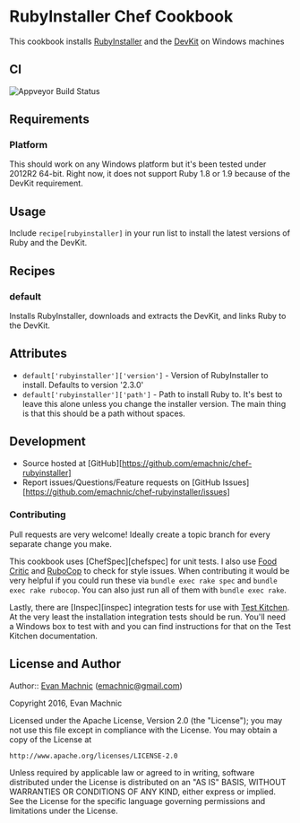 # RubyInstaller Chef Cookbook

This cookbook installs [RubyInstaller](http://rubyinstaller.org/) and the
[DevKit](https://github.com/oneclick/rubyinstaller/wiki/Development-Kit) on
Windows machines

## CI

![Appveyor Build Status](https://ci.appveyor.com/api/projects/status/github/emachnic/chef-rubyinstaller?retina=true)

## Requirements

### Platform

This should work on any Windows platform but it's been tested under 2012R2 64-bit.
Right now, it does not support Ruby 1.8 or 1.9 because of the DevKit requirement.

## Usage

Include `recipe[rubyinstaller]` in your run list to install the latest versions of
Ruby and the DevKit.

## Recipes

### default

Installs RubyInstaller, downloads and extracts the DevKit, and links Ruby to the DevKit.

## Attributes

- `default['rubyinstaller']['version']` - Version of RubyInstaller to install. Defaults
to version '2.3.0'
- `default['rubyinstaller']['path']` - Path to install Ruby to. It's best to leave this
alone unless you change the installer version. The main thing is that this should be a
path without spaces.

## Development

* Source hosted at [GitHub][https://github.com/emachnic/chef-rubyinstaller]
* Report issues/Questions/Feature requests on [GitHub Issues][https://github.com/emachnic/chef-rubyinstaller/issues]

### Contributing

Pull requests are very welcome! Ideally create a topic branch for every
separate change you make.

This cookbook uses [ChefSpec][chefspec] for unit tests. I also use [Food
Critic][foodcritic] and [RuboCop][rubocop] to check for style issues.
When contributing it would be very helpful if you could run these via
`bundle exec rake spec` and `bundle exec rake rubocop`. You can also
just run all of them with `bundle exec rake`.

Lastly, there are [Inspec][inspec] integration tests for use
with [Test Kitchen][testkitchen]. At the very least the installation
integration tests should be run. You'll need a Windows box to test with
and you can find instructions for that on the Test Kitchen documentation.

## License and Author

Author:: [Evan Machnic][evanmachnic] (<emachnic@gmail.com>)

Copyright 2016, Evan Machnic

Licensed under the Apache License, Version 2.0 (the "License");
you may not use this file except in compliance with the License.
You may obtain a copy of the License at

    http://www.apache.org/licenses/LICENSE-2.0

Unless required by applicable law or agreed to in writing, software
distributed under the License is distributed on an "AS IS" BASIS,
WITHOUT WARRANTIES OR CONDITIONS OF ANY KIND, either express or implied.
See the License for the specific language governing permissions and
limitations under the License.

[evanmachnic]:        https://github.com/emachnic
[chefsepc]:           https://github.com/sethvargo/chefspec
[foodcritic]:         https://github.com/acrmp/foodcritic
[rubocop]:            https://github.com/bbatsov/rubocop
[serverspec]:         https://github.com/serverspec/serverspec
[testkitchen]:        https://github.com/test-kitchen/test-kitchen
